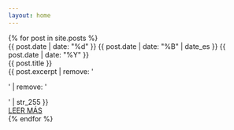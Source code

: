 ```yaml
---
layout: home
---
```

<div id="history" class="grid-12 narrow col-12 items-center">
  {% for post in site.posts %}
    <div class="grid-1 narrow col-12-until-tablet col-6-until-desktop col-4-from-widescreen card__container">
      <div class="grid-1 narrow col-all items-center card__date">
          {{ post.date | date: "%d" }} {{ post.date | date: "%B" | date_es }} {{ post.date | date: "%Y" }}
      </div>
      <div class="grid-1 col-all card__image" style="background-image: url({{ post.image  }});">
      </div>
      <div class="grid-1 card__data">
        <div class="col-all me-up card__title">
          {{ post.title }}
        </div>
        <div class="col-all me-up grid-1 narrow card__description">
          <div class="col-all description__sms">
            {{ post.excerpt | remove: '<p>' | remove: '</p>' | str_255 }}
          </div>
          <a href="{{ post.url }}" class="col-all grid-1 me-center items-between description__readmore">LEER MÁS</a>
        </div>
      </div>
    </div>
  {% endfor %}
</div>

